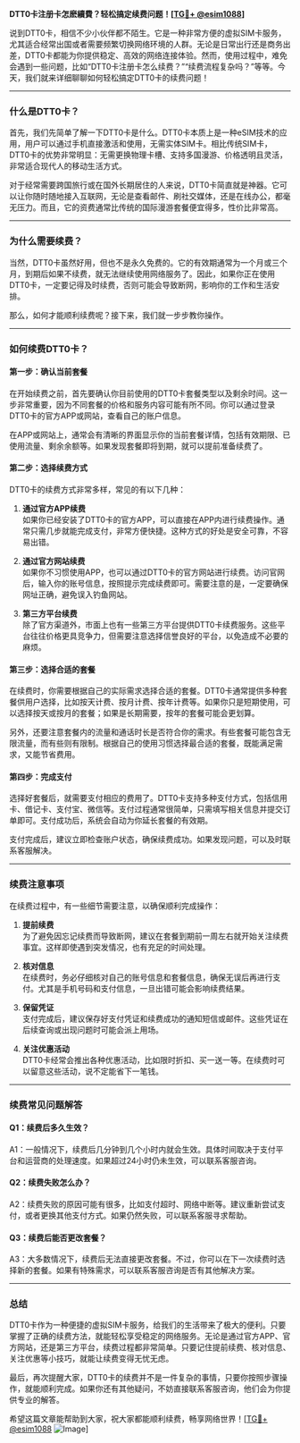 **DTT0卡注册卡怎麽續費？轻松搞定续费问题！[[TG💪+ @esim1088](https://t.me/s/esim1088)]**

说到DTT0卡，相信不少小伙伴都不陌生。它是一种非常方便的虚拟SIM卡服务，尤其适合经常出国或者需要频繁切换网络环境的人群。无论是日常出行还是商务出差，DTT0卡都能为你提供稳定、高效的网络连接体验。然而，使用过程中，难免会遇到一些问题，比如“DTT0卡注册卡怎么续费？”“续费流程复杂吗？”等等。今天，我们就来详细聊聊如何轻松搞定DTT0卡的续费问题！

---

### **什么是DTT0卡？**
首先，我们先简单了解一下DTT0卡是什么。DTT0卡本质上是一种eSIM技术的应用，用户可以通过手机直接激活和使用，无需实体SIM卡。相比传统SIM卡，DTT0卡的优势非常明显：无需更换物理卡槽、支持多国漫游、价格透明且灵活，非常适合现代人的移动生活方式。

对于经常需要跨国旅行或在国外长期居住的人来说，DTT0卡简直就是神器。它可以让你随时随地接入互联网，无论是查看邮件、刷社交媒体，还是在线办公，都毫无压力。而且，它的资费通常比传统的国际漫游套餐便宜得多，性价比非常高。

---

### **为什么需要续费？**
当然，DTT0卡虽然好用，但也不是永久免费的。它的有效期通常为一个月或三个月，到期后如果不续费，就无法继续使用网络服务了。因此，如果你正在使用DTT0卡，一定要记得及时续费，否则可能会导致断网，影响你的工作和生活安排。

那么，如何才能顺利续费呢？接下来，我们就一步步教你操作。

---

### **如何续费DTT0卡？**

#### **第一步：确认当前套餐**
在开始续费之前，首先要确认你目前使用的DTT0卡套餐类型以及剩余时间。这一步非常重要，因为不同套餐的价格和服务内容可能有所不同。你可以通过登录DTT0卡的官方APP或网站，查看自己的账户信息。

在APP或网站上，通常会有清晰的界面显示你的当前套餐详情，包括有效期限、已使用流量、剩余余额等。如果发现套餐即将到期，就可以提前准备续费了。

#### **第二步：选择续费方式**
DTT0卡的续费方式非常多样，常见的有以下几种：

1. **通过官方APP续费**  
   如果你已经安装了DTT0卡的官方APP，可以直接在APP内进行续费操作。通常只需几步就能完成支付，非常方便快捷。这种方式的好处是安全可靠，不容易出错。

2. **通过官方网站续费**  
   如果你不习惯使用APP，也可以通过DTT0卡的官方网站进行续费。访问官网后，输入你的账号信息，按照提示完成续费即可。需要注意的是，一定要确保网址正确，避免误入钓鱼网站。

3. **第三方平台续费**  
   除了官方渠道外，市面上也有一些第三方平台提供DTT0卡续费服务。这些平台往往价格更具竞争力，但需要注意选择信誉良好的平台，以免造成不必要的麻烦。

#### **第三步：选择合适的套餐**
在续费时，你需要根据自己的实际需求选择合适的套餐。DTT0卡通常提供多种套餐供用户选择，比如按天计费、按月计费、按年计费等。如果你只是短期使用，可以选择按天或按月的套餐；如果是长期需要，按年的套餐可能会更划算。

另外，还要注意套餐内的流量和通话时长是否符合你的需求。有些套餐可能包含无限流量，而有些则有限制。根据自己的使用习惯选择最合适的套餐，既能满足需求，又能节省费用。

#### **第四步：完成支付**
选择好套餐后，就需要支付相应的费用了。DTT0卡支持多种支付方式，包括信用卡、借记卡、支付宝、微信等。支付过程通常很简单，只需填写相关信息并提交订单即可。支付成功后，系统会自动为你延长套餐的有效期。

支付完成后，建议立即检查账户状态，确保续费成功。如果发现问题，可以及时联系客服解决。

---

### **续费注意事项**
在续费过程中，有一些细节需要注意，以确保顺利完成操作：

1. **提前续费**  
   为了避免因忘记续费而导致断网，建议在套餐到期前一周左右就开始关注续费事宜。这样即使遇到突发情况，也有充足的时间处理。

2. **核对信息**  
   在续费时，务必仔细核对自己的账号信息和套餐信息，确保无误后再进行支付。尤其是手机号码和支付信息，一旦出错可能会影响续费结果。

3. **保留凭证**  
   支付完成后，建议保存好支付凭证和续费成功的通知短信或邮件。这些凭证在后续查询或出现问题时可能会派上用场。

4. **关注优惠活动**  
   DTT0卡经常会推出各种优惠活动，比如限时折扣、买一送一等。在续费时可以留意这些活动，说不定能省下一笔钱。

---

### **续费常见问题解答**

#### **Q1：续费后多久生效？**
A1：一般情况下，续费后几分钟到几个小时内就会生效。具体时间取决于支付平台和运营商的处理速度。如果超过24小时仍未生效，可以联系客服咨询。

#### **Q2：续费失败怎么办？**
A2：续费失败的原因可能有很多，比如支付超时、网络中断等。建议重新尝试支付，或者更换其他支付方式。如果仍然失败，可以联系客服寻求帮助。

#### **Q3：续费后能否更改套餐？**
A3：大多数情况下，续费后无法直接更改套餐。不过，你可以在下一次续费时选择新的套餐。如果有特殊需求，可以联系客服咨询是否有其他解决方案。

---

### **总结**
DTT0卡作为一种便捷的虚拟SIM卡服务，给我们的生活带来了极大的便利。只要掌握了正确的续费方法，就能轻松享受稳定的网络服务。无论是通过官方APP、官方网站，还是第三方平台，续费过程都非常简单。只要记住提前续费、核对信息、关注优惠等小技巧，就能让续费变得无忧无虑。

最后，再次提醒大家，DTT0卡的续费并不是一件复杂的事情，只要你按照步骤操作，就能顺利完成。如果你还有其他疑问，不妨直接联系客服咨询，他们会为你提供专业的解答。

希望这篇文章能帮助到大家，祝大家都能顺利续费，畅享网络世界！[[TG💪+ @esim1088](https://t.me/s/esim1088) ![Image](https://i.postimg.cc/4NQfJmqS/Snipaste-2025-05-13-00-14-12.png)]